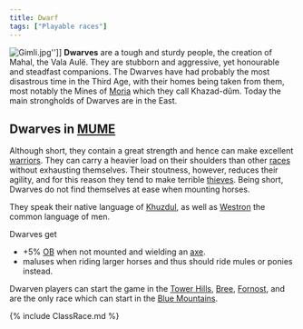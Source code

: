 ```yaml
---
title: Dwarf
tags: ["Playable races"]
---
```

![](Gimli.jpg "Gimli.jpg")''\]\] **Dwarves** are a tough and sturdy
people, the creation of Mahal, the Vala Aulë. They are stubborn and
aggressive, yet honourable and steadfast companions. The Dwarves have
had probably the most disastrous time in the Third Age, with their homes
being taken from them, most notably the Mines of
[Moria](Moria "wikilink") which they call Khazad-dûm. Today the main
strongholds of Dwarves are in the East.

## Dwarves in [MUME](MUME "wikilink")

Although short, they contain a great strength and hence can make
excellent [warriors](warrior "wikilink"). They can carry a heavier load
on their shoulders than other [races](race "wikilink") without
exhausting themselves. Their stoutness, however, reduces their agility,
and for this reason they tend to make terrible
[thieves](thief "wikilink"). Being short, Dwarves do not find themselves
at ease when mounting horses.

They speak their native language of [Khuzdul](Khuzdul "wikilink"), as
well as [Westron](Westron "wikilink") the common language of men.

Dwarves get

- +5% [OB](Offensive_bonus "wikilink") when not mounted and wielding an
  [axe](cleaving "wikilink").
- maluses when riding larger horses and thus should ride mules or ponies
  instead.

Dwarven players can start the game in the [Tower
Hills](Tower_Hills "wikilink"), [Bree](Bree "wikilink"),
[Fornost](Fornost "wikilink"), and are the only race which can start in
the [Blue Mountains](Blue_Mountains "wikilink").

{% include ClassRace.md %}
